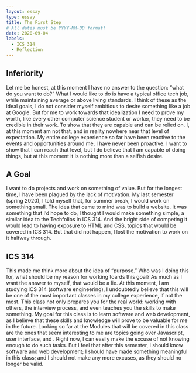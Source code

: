 ```yaml
---
layout: essay
type: essay
title: The First Step
# All dates must be YYYY-MM-DD format!
date: 2020-09-04
labels:
  - ICS 314
  - Reflection
---
```


## Inferiority

Let me be honest, at this moment I have no answer to the question: “what do you want to do?” What I would like to do is have a typical office tech job, while maintaining average or above living standards. I think of these as the ideal goals, I do not consider myself ambitious to desire something like a job at Google. But for me to work towards that idealization I need to prove my worth, like every other computer science student or worker, they need to be credible in their work. To show that they are capable and can be relied on. I, at this moment am not that, and in reality nowhere near that level of expectation. My entire college experience so far have been reactive to the events and opportunities around me, I have never been proactive. I want to show that I can reach that level, but I do believe that I am capable of doing things, but at this moment it is nothing more than a selfish desire. 

## A Goal

I want to do projects and work on something of value. But for the longest time, I have been plagued by the lack of motivation. My last semester (spring 2020), I told myself that, for summer break, I would work on something small. The idea that came to mind was to build a website. It was something that I’d hope to do, I thought I would make something simple, a similar idea to the Techfolios in ICS 314. And the bright side of competing it would lead to having exposure to HTML and CSS, topics that would be covered in ICS 314. But that did not happen, I lost the motivation to work on it halfway through. 

## ICS 314

This made me think more about the idea of “purpose.” Who was I doing this for, what should be my reason for working toards this goal? As much as I want the answer to myself, that would be a lie. At this moment, I am studying ICS 314 (software engineering), I undoubtedly believe that this will be one of the most important classes in my college experience, if not the most. This class not only prepares you for the real world: working with others, the interview process, and even teaches you the skills to make something. My goal for this class is to learn software and web development, as I believe that these skills and knowledge will prove to be valuable for me in the future. Looking so far at the Modules that will be covered in this class are the ones that seem interesting to me are topics going over Javascript, user interface, and . Right now, I can easily make the excuse of not knowing enough to do such tasks. But I feel that after this semester, I should know software and web development; I should have made something meaningful in this class; and I should not make any more excuses, as they should no longer be valid.
